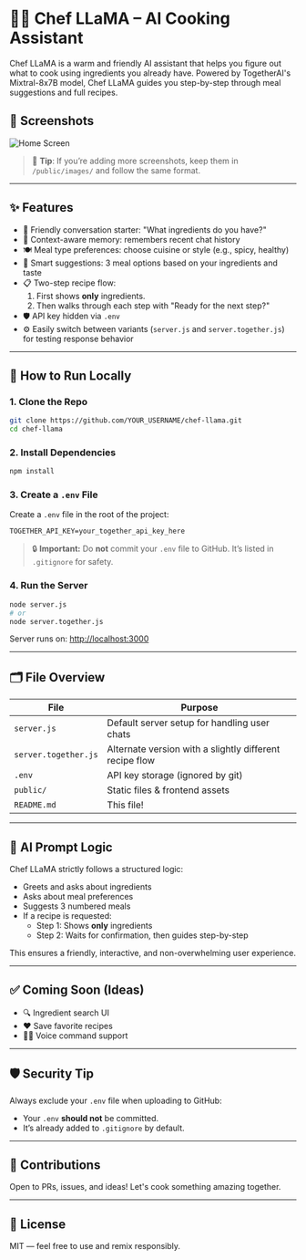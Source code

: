 # 🧑‍🍳 Chef LLaMA – AI Cooking Assistant

Chef LLaMA is a warm and friendly AI assistant that helps you figure out what to cook using ingredients you already have. Powered by TogetherAI's Mixtral-8x7B model, Chef LLaMA guides you step-by-step through meal suggestions and full recipes.

## 📸 Screenshots

![Home Screen](https://github.com/SaminRazeghi/CheffLlama/raw/main/public/images/home.png)

> 📌 **Tip**: If you’re adding more screenshots, keep them in `/public/images/` and follow the same format.

---

## ✨ Features

- 👋 Friendly conversation starter: "What ingredients do you have?"
- 🧠 Context-aware memory: remembers recent chat history
- 🍽️ Meal type preferences: choose cuisine or style (e.g., spicy, healthy)
- 🥘 Smart suggestions: 3 meal options based on your ingredients and taste
- 📋 Two-step recipe flow:
  1. First shows **only** ingredients.
  2. Then walks through each step with "Ready for the next step?"
- 🛡️ API key hidden via `.env`
- ⚙️ Easily switch between variants (`server.js` and `server.together.js`) for testing response behavior

---

## 🚀 How to Run Locally

### 1. Clone the Repo

```bash
git clone https://github.com/YOUR_USERNAME/chef-llama.git
cd chef-llama
```

### 2. Install Dependencies

```bash
npm install
```

### 3. Create a `.env` File

Create a `.env` file in the root of the project:

```dotenv
TOGETHER_API_KEY=your_together_api_key_here
```

> 🔒 **Important:** Do **not** commit your `.env` file to GitHub. It’s listed in `.gitignore` for safety.

### 4. Run the Server

```bash
node server.js
# or
node server.together.js
```

Server runs on: [http://localhost:3000](http://localhost:3000)

---

## 🗂 File Overview

| File                | Purpose |
|---------------------|---------|
| `server.js`         | Default server setup for handling user chats |
| `server.together.js`| Alternate version with a slightly different recipe flow |
| `.env`              | API key storage (ignored by git) |
| `public/`           | Static files & frontend assets |
| `README.md`         | This file! |

---

## 🧠 AI Prompt Logic

Chef LLaMA strictly follows a structured logic:

- Greets and asks about ingredients
- Asks about meal preferences
- Suggests 3 numbered meals
- If a recipe is requested:
  - Step 1: Shows **only** ingredients
  - Step 2: Waits for confirmation, then guides step-by-step

This ensures a friendly, interactive, and non-overwhelming user experience.

---

## ✅ Coming Soon (Ideas)

- 🔍 Ingredient search UI
- ❤️ Save favorite recipes
- 🧑‍🍳 Voice command support

---

## 🛡️ Security Tip

Always exclude your `.env` file when uploading to GitHub:

- Your `.env` **should not** be committed.
- It’s already added to `.gitignore` by default.

---

## 🤝 Contributions

Open to PRs, issues, and ideas! Let's cook something amazing together.

---

## 📄 License

MIT — feel free to use and remix responsibly.
